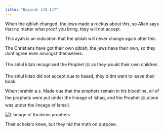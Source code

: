 ```yaml
---
title: "Baqarah 145-147"
---
```

When the qiblah changed, the jews made a ruckus about this, so Allah says that no matter what proof you bring, they will not accept.

This ayah is an indication that the qiblah will never change again after this.

The Christians have got their own qiblah, the jews have their own, so they dont agree even amongst themselves.

The ahlul kitab recognised the Prophet ﷺ as they would their own children.

The ahlul kitab did not accept due to hasad, they didnt want to leave their book.

When Ibrahim a.s. Made dua that the prophets remain in his bloodline, all of the prophets were put under the lineage of Ishaq, and the Prophet ﷺ alone was under the lineage of Ismail.

![Lineage of Ibrahims prophets](Ilmul%20rijaal/Lineage%20of%20Ibrahims%20prophets.canvas)

Their scholars knew, but they hid the truth on purpose.